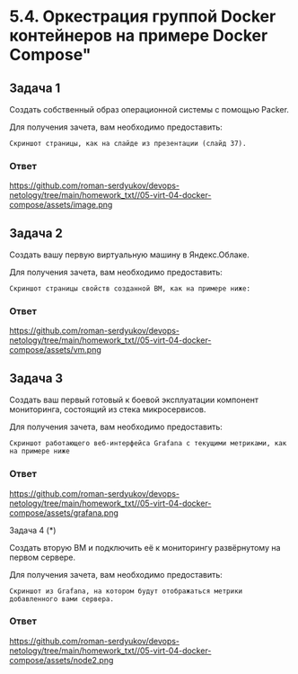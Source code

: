 # 5.4. Оркестрация группой Docker контейнеров на примере Docker Compose"

## Задача 1

Создать собственный образ операционной системы с помощью Packer.

Для получения зачета, вам необходимо предоставить:

    Скриншот страницы, как на слайде из презентации (слайд 37).

### Ответ

https://github.com/roman-serdyukov/devops-netology/tree/main/homework_txt//05-virt-04-docker-compose/assets/image.png

## Задача 2

Создать вашу первую виртуальную машину в Яндекс.Облаке.

Для получения зачета, вам необходимо предоставить:

    Скриншот страницы свойств созданной ВМ, как на примере ниже:

### Ответ

https://github.com/roman-serdyukov/devops-netology/tree/main/homework_txt//05-virt-04-docker-compose/assets/vm.png

## Задача 3

Создать ваш первый готовый к боевой эксплуатации компонент мониторинга, состоящий из стека микросервисов.

Для получения зачета, вам необходимо предоставить:

    Скриншот работающего веб-интерфейса Grafana с текущими метриками, как на примере ниже

### Ответ

https://github.com/roman-serdyukov/devops-netology/tree/main/homework_txt//05-virt-04-docker-compose/assets/grafana.png

Задача 4 (*)

Создать вторую ВМ и подключить её к мониторингу развёрнутому на первом сервере.

Для получения зачета, вам необходимо предоставить:

    Скриншот из Grafana, на котором будут отображаться метрики добавленного вами сервера.

### Ответ

https://github.com/roman-serdyukov/devops-netology/tree/main/homework_txt//05-virt-04-docker-compose/assets/node2.png
